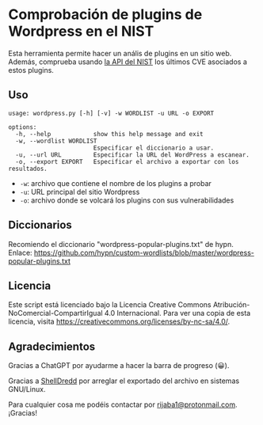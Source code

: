 # Comprobación de plugins de Wordpress en el NIST

Esta herramienta permite hacer un anális de plugins en un sitio web. Además, comprueba usando [la API del NIST](https://nvd.nist.gov/developers/vulnerabilities) los últimos CVE asociados a estos plugins.

## Uso

```
usage: wordpress.py [-h] [-v] -w WORDLIST -u URL -o EXPORT

options:
  -h, --help            show this help message and exit
  -w, --wordlist WORDLIST
                        Especificar el diccionario a usar.
  -u, --url URL         Especificar la URL del WordPress a escanear.
  -o, --export EXPORT   Especificar el archivo a exportar con los resultados.
```
* `-w`: archivo que contiene el nombre de los plugins a probar
* `-u`: URL principal del sitio Wordpress
* `-o`: archivo donde se volcará los plugins con sus vulnerabilidades

## Diccionarios

Recomiendo el diccionario "wordpress-popular-plugins.txt" de hypn. Enlace: https://github.com/hypn/custom-wordlists/blob/master/wordpress-popular-plugins.txt

## Licencia

Este script está licenciado bajo la Licencia Creative Commons Atribución-NoComercial-CompartirIgual 4.0 Internacional. Para ver una copia de esta licencia, visita https://creativecommons.org/licenses/by-nc-sa/4.0/.

## Agradecimientos

Gracias a ChatGPT por ayudarme a hacer la barra de progreso (😀).

Gracias a [ShellDredd](https://github.com/ShellDredd/) por arreglar el exportado del archivo en sistemas GNU/Linux.


Para cualquier cosa me podéis contactar por rijaba1@protonmail.com. ¡Gracias!
